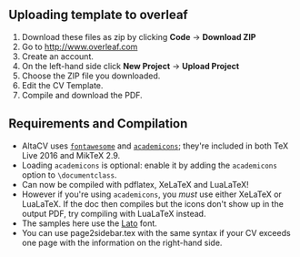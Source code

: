 ## Uploading template to overleaf
1. Download these files as zip by clicking **Code** -> **Download ZIP**
2. Go to http://www.overleaf.com
3. Create an account.
4. On the left-hand side click **New Project** -> **Upload Project**
5. Choose the ZIP file you downloaded.
6. Edit the CV Template.
7. Compile and download the PDF.

## Requirements and Compilation
* AltaCV uses [`fontawesome`](http://www.ctan.org/pkg/fontawesome) and [`academicons`](http://www.ctan.org/pkg/academicons); they're included in both TeX Live 2016 and MikTeX 2.9.
* Loading `academicons` is optional: enable it by adding the `academicons` option to `\documentclass`.
* Can now be compiled with pdflatex, XeLaTeX and LuaLaTeX!
* However if you're using `academicons`, you _must_ use either XeLaTeX or LuaLaTeX. If the doc then compiles but the icons don't show up in the output PDF, try compiling with LuaLaTeX instead.
* The samples here use the [Lato](http://www.latofonts.com/lato-free-fonts/) font.
* You can use page2sidebar.tex with the same syntax if your CV exceeds one page with the information on the right-hand side.